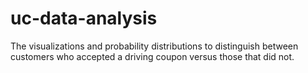 # uc-data-analysis
The visualizations and probability distributions to distinguish between customers who accepted a driving coupon versus those that did not.
